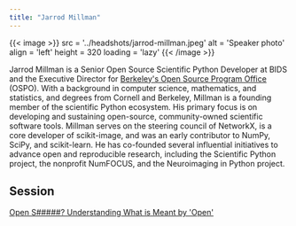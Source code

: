 ```yaml
---
title: "Jarrod Millman"
---
```


{{< image >}}
src = '../headshots/jarrod-millman.jpeg'
alt = 'Speaker photo'
align = 'left'
height = 320
loading = 'lazy'
{{< /image >}}

Jarrod Millman is a Senior Open Source Scientific Python Developer at BIDS and the Executive Director for [Berkeley's Open Source Program Office](https://bids.berkeley.edu/programs-initiatives/open-source-program-office-ospo) (OSPO).
With a background in computer science, mathematics, and statistics, and degrees from Cornell and Berkeley, Millman is a founding member of the scientific Python ecosystem.
His primary focus is on developing and sustaining open-source, community-owned scientific software tools.
Millman serves on the steering council of NetworkX, is a core developer of scikit-image, and was an early contributor to NumPy, SciPy, and scikit-learn.
He has co-founded several influential initiatives to advance open and reproducible research, including the Scientific Python project, the nonprofit NumFOCUS, and the Neuroimaging in Python project.

## Session

[Open S#####? Understanding What is Meant by 'Open'](../sessions/what-is-open.md)
